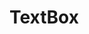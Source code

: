 # TextBox

<ac-text-box></ac-text-box>

<ac-text-box height="128px" show-count maxlength="30"></ac-text-box>